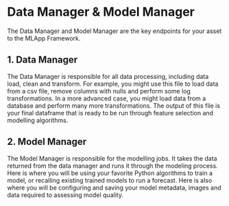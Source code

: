 # Data Manager & Model Manager

The Data Manager and Model Manager are the key endpoints for your asset to the MLApp Framework.

## 1. Data Manager

The Data Manager is responsible for all data processing, including data load, clean and transform. For example, you might use this file to load data from a csv file, remove columns with nulls and perform some log transformations. In a more advanced case, you might load data from a database and perform many more transformations. The output of this file is your final dataframe that is ready to be run through feature selection and modelling algorithms.

## 2. Model Manager

The Model Manager is responsible for the modelling jobs. It takes the data returned from the data manager and runs it through the modeling process. Here is where you will be using your favorite Python algorithms to train a model, or recalling existing trained models to run a forecast. Here is also where you will be configuring and saving your model metadata, images and data required to assessing model quality.